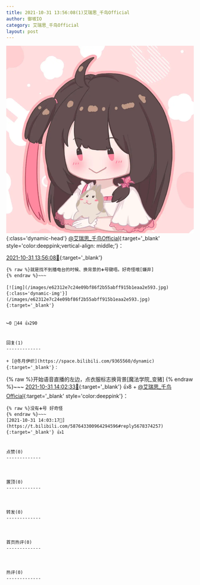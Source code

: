 ```yaml
---
title: 2021-10-31 13:56:08(1)艾瑞思_千鸟Official
author: 御坂IO
category: 艾瑞思_千鸟Official
layout: post
---
```


![img](/images/7e08840c56f251de28bdf766b647bd5fe9a5d50a.jpg){:class='dynamic-head'}
[@艾瑞思_千鸟Official](https://space.bilibili.com/1090010845/dynamic){:target='_blank' style='color:deeppink;vertical-align: middle;'}：

[2021-10-31 13:56:08🔗](https://t.bilibili.com/587643300964294596){:target='_blank'}

~~~
{% raw %}就是找不到播电台的时候、换背景的➕号键唔。好奇怪哦[嫌弃]
{% endraw %}~~~

[![img](/images/e62312e7c24e09bf86f2b55abff915b1eaa2e593.jpg){:class='dynamic-img'}](/images/e62312e7c24e09bf86f2b55abff915b1eaa2e593.jpg){:target='_blank'}


↪️0 💬44 👍290


回复(1)
-------------

+ [@冬月伊织](https://space.bilibili.com/9365560/dynamic){:target='_blank'}：
~~~
{% raw %}开始语音直播的左边，点衣服标志换背景[魔法学院_变猪]
{% endraw %}~~~
[2021-10-31 14:02:33🔗](https://t.bilibili.com/587643300964294596#reply5678376984){:target='_blank'} 👍8
    + [@艾瑞思_千鸟Official](https://space.bilibili.com/1090010845/dynamic){:target='_blank' style='color:deeppink'}：
~~~
{% raw %}没有➕号 好奇怪
{% endraw %}~~~
[2021-10-31 14:03:17🔗](https://t.bilibili.com/587643300964294596#reply5678374257){:target='_blank'} 👍1


点赞(0)
-------------



置顶(0)
-------------



转发(0)
-------------



首页热评(0)
-------------



热评(0)
-------------



